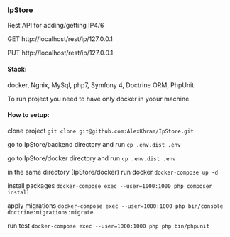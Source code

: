 ### IpStore

Rest API for adding/getting IP4/6


GET http://localhost/rest/ip/127.0.0.1

PUT http://localhost/rest/ip/127.0.0.1 

#### Stack:
docker, Ngnix, MySql, php7, Symfony 4, Doctrine ORM, PhpUnit

To run project you need to have only docker in yoour machine.

#### How to setup:
clone project `git clone git@github.com:AlexKhram/IpStore.git`

go to IpStore/backend directory and run `cp .env.dist .env`

go to IpStore/docker directory and run `cp .env.dist .env`

in the same directory (IpStore/docker) run docker `docker-compose up -d`

install packages `docker-compose exec --user=1000:1000 php composer install`

apply migrations `docker-compose exec --user=1000:1000 php bin/console doctrine:migrations:migrate`

run test `docker-compose exec --user=1000:1000 php php bin/phpunit`

